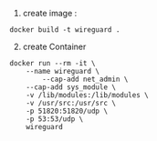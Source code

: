 1) create image :
```
docker build -t wireguard .
```
2) create Container

```
docker run --rm -it \
	--name wireguard \
        --cap-add net_admin \
	--cap-add sys_module \
 	-v /lib/modules:/lib/modules \
 	-v /usr/src:/usr/src \
	-p 51820:51820/udp \
	-p 53:53/udp \
  	wireguard
 ```
